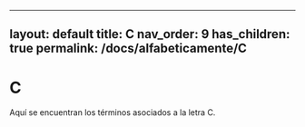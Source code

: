 
---
layout: default
title: C
nav_order: 9
has_children: true
permalink: /docs/alfabeticamente/C
---

# C

Aquí se encuentran los términos asociados a la letra C.
